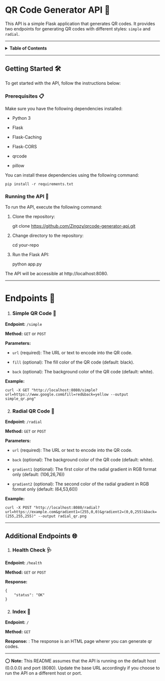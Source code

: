 # QR Code Generator API 🚀

This API is a simple Flask application that generates QR codes. It provides two endpoints for generating QR codes with different styles: `simple` and `radial`.

---
<details>

<summary><strong>Table of Contents</strong></summary>

- [Getting Started](#getting-started-%EF%B8%8F)
  - [Prerequisites](#prerequisites-)
  - [Running the API](#running-the-api-)
- [Endpoints](#endpoints-)
  - [Simple QR Code](#simple-qr-code-)
  - [Radial QR Code](#radial-qr-code-)
- [Additional Endpoints](#additional-endpoints-)
  - [Health Check](#health-check-)
  - [Index](#index-)

</details>

---

## Getting Started 🛠️

To get started with the API, follow the instructions below:

### Prerequisites 📋

Make sure you have the following dependencies installed:

* Python 3
  
* Flask
  
* Flask-Caching
  
* Flask-CORS
  
* qrcode
  
* pillow
  

You can install these dependencies using the following command:

    pip install -r requirements.txt

### Running the API 🏃

To run the API, execute the following command:

1. Clone the repository:

    git clone https://github.com/Zingzy/qrcode-generator-api.git

2. Change directory to the repository:

    cd your-repo

3. Run the Flask API:

    python app.py

The API will be accessible at http://localhost:8080.

---

# Endpoints 🚦

1. ### Simple QR Code 📎
  

**Endpoint:** `/simple`

**Method:** `GET` or `POST`

**Parameters:**

* `url` (required): The URL or text to encode into the QR code.
  
* `fill` (optional): The fill color of the QR code (default: black).
  
* `back` (optional): The background color of the QR code (default: white).
  

**Example:**

    curl -X GET "http://localhost:8080/simple?url=https://www.google.com&fill=red&back=yellow --output simple_qr.png"

2. ### Radial QR Code 🎨
  

**Endpoint:** `/radial`

**Method:** `GET` or `POST`

**Parameters:**

* `url` (required): The URL or text to encode into the QR code.
  
* `back` (optional): The background color of the QR code (default: white).
  
* `gradient1` (optional): The first color of the radial gradient in RGB format only (default: (106,26,76))
  
* `gradient2` (optional): The second color of the radial gradient in RGB format only (default: (64,53,60))
  

**Example:**

    curl -X POST "http://localhost:8080/radial?url=https://example.com&gradient1=(255,0,0)&gradient2=(0,0,255)&back=(255,255,255)" --output radial_qr.png

---

## Additional Endpoints 🌐

1. ### Health Check 🩺
  

**Endpoint:** `/health`

**Method:** `GET` or `POST`

**Response:**

    {
        "status": "OK"
    }

2. ### Index 📃
  

**Endpoint:** `/`

**Method:** `GET`

**Response:** : The response is an HTML page wherer you can generate qr codes.

---

⭕ **Note:** This README assumes that the API is running on the default host (0.0.0.0) and port (8080). Update the base URL accordingly if you choose to run the API on a different host or port.
